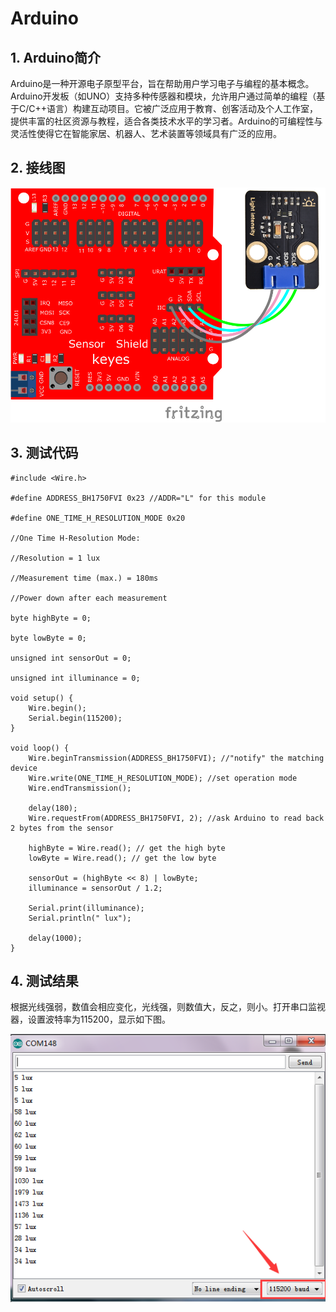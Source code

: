 # Arduino


## 1. Arduino简介  

Arduino是一种开源电子原型平台，旨在帮助用户学习电子与编程的基本概念。Arduino开发板（如UNO）支持多种传感器和模块，允许用户通过简单的编程（基于C/C++语言）构建互动项目。它被广泛应用于教育、创客活动及个人工作室，提供丰富的社区资源与教程，适合各类技术水平的学习者。Arduino的可编程性与灵活性使得它在智能家居、机器人、艺术装置等领域具有广泛的应用。  

## 2. 接线图  

![](media/ebfeb11c3860173c03751f06a723cd22.png)  

## 3. 测试代码  

```arduino  
#include <Wire.h>  

#define ADDRESS_BH1750FVI 0x23 //ADDR="L" for this module  

#define ONE_TIME_H_RESOLUTION_MODE 0x20  

//One Time H-Resolution Mode:  

//Resolution = 1 lux  

//Measurement time (max.) = 180ms  

//Power down after each measurement  

byte highByte = 0;  

byte lowByte = 0;  

unsigned int sensorOut = 0;  

unsigned int illuminance = 0;  

void setup() {  
    Wire.begin();  
    Serial.begin(115200);  
}  

void loop() {  
    Wire.beginTransmission(ADDRESS_BH1750FVI); //"notify" the matching device  
    Wire.write(ONE_TIME_H_RESOLUTION_MODE); //set operation mode  
    Wire.endTransmission();  
    
    delay(180);  
    Wire.requestFrom(ADDRESS_BH1750FVI, 2); //ask Arduino to read back 2 bytes from the sensor  

    highByte = Wire.read(); // get the high byte  
    lowByte = Wire.read(); // get the low byte  

    sensorOut = (highByte << 8) | lowByte;  
    illuminance = sensorOut / 1.2;  

    Serial.print(illuminance);   
    Serial.println(" lux");  
    
    delay(1000);  
}  
```  

## 4. 测试结果  

根据光线强弱，数值会相应变化，光线强，则数值大，反之，则小。打开串口监视器，设置波特率为115200，显示如下图。  

![](media/ce989f1536432fb20030efafafea3e77.png)



